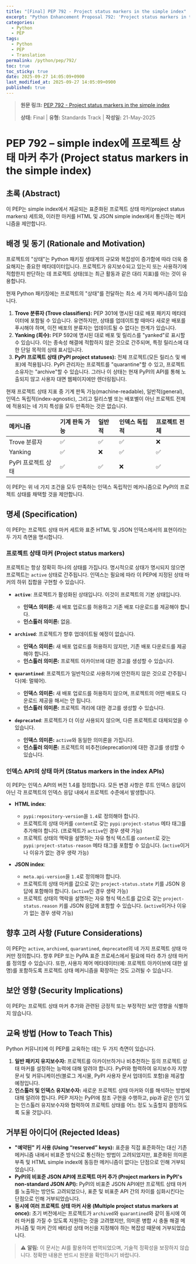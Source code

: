 ```yaml
---
title: "[Final] PEP 792 - Project status markers in the simple index"
excerpt: "Python Enhancement Proposal 792: 'Project status markers in the simple index'에 대한 한국어 번역입니다."
categories:
  - Python
  - PEP
tags:
  - Python
  - PEP
  - Translation
permalink: /python/pep/792/
toc: true
toc_sticky: true
date: 2025-09-27 14:05:09+0900
last_modified_at: 2025-09-27 14:05:09+0900
published: true
---
```

> **원문 링크:** [PEP 792 - Project status markers in the simple index](https://peps.python.org/pep-0792/)
>
> **상태:** Final | **유형:** Standards Track | **작성일:** 21-May-2025


# PEP 792 – simple index에 프로젝트 상태 마커 추가 (Project status markers in the simple index)

## 초록 (Abstract)

이 PEP는 simple index에서 제공되는 표준화된 프로젝트 상태 마커(project status markers) 세트와, 이러한 마커를 HTML 및 JSON simple index에서 통신하는 메커니즘을 제안합니다.

## 배경 및 동기 (Rationale and Motivation)

프로젝트의 "상태"는 Python 패키징 생태계의 규모와 복잡성이 증가함에 따라 더욱 중요해지는 중요한 메타데이터입니다. 프로젝트가 유지보수되고 있는지 또는 사용하기에 적합한지 판단하는 데 프로젝트 상태(또는 최근 활동과 같은 대리 지표)를 아는 것이 유용합니다.

현재 Python 패키징에는 프로젝트의 "상태"를 전달하는 최소 세 가지 메커니즘이 있습니다.

1.  **Trove 분류자 (Trove classifiers):** PEP 301에 명시된 대로 배포 패키지 메타데이터에 포함될 수 있습니다. 유연하지만, 상태를 업데이트할 때마다 새로운 배포를 푸시해야 하며, 이전 배포의 분류자는 업데이트될 수 없다는 한계가 있습니다.
2.  **Yanking (회수):** PEP 592에 명시된 대로 배포 및 릴리스를 "yanked"로 표시할 수 있습니다. 이는 종속성 해결에 적합하지 않은 것으로 간주되며, 특정 릴리스에 대한 단일 목적의 상태 표시입니다.
3.  **PyPI 프로젝트 상태 (PyPI project statuses):** 전체 프로젝트(모든 릴리스 및 배포)에 적용됩니다. PyPI 관리자는 프로젝트를 "quarantine"할 수 있고, 프로젝트 소유자는 "archive"할 수 있습니다. 그러나 이 상태는 현재 PyPI의 API를 통해 노출되지 않고 사용자 대면 웹페이지에만 렌더링됩니다.

현재 프로젝트 상태 지표 중 기계 판독 가능(machine-readable), 일반적(general), 인덱스 독립적(index-agnostic), 그리고 릴리스별 또는 배포별이 아닌 프로젝트 전체에 적용되는 네 가지 특성을 모두 만족하는 것은 없습니다.

| 메커니즘             | 기계 판독 가능 | 일반적 | 인덱스 독립적 | 프로젝트 전체 |
| :------------------- | :------------- | :----- | :------------ | :------------ |
| Trove 분류자         | ✅             | ✅     | ✅            | ❌            |
| Yanking              | ✅             | ❌     | ✅            | ✅            |
| PyPI 프로젝트 상태 | ✅             | ✅     | ❌            | ✅            |

이 PEP는 위 네 가지 조건을 모두 만족하는 인덱스 독립적인 메커니즘으로 PyPI의 프로젝트 상태를 채택할 것을 제안합니다.

## 명세 (Specification)

이 PEP는 프로젝트 상태 마커 세트와 표준 HTML 및 JSON 인덱스에서의 표현이라는 두 가지 측면을 명시합니다.

### 프로젝트 상태 마커 (Project status markers)

프로젝트는 항상 정확히 하나의 상태를 가집니다. 명시적으로 상태가 명시되지 않으면 프로젝트는 `active` 상태로 간주됩니다. 인덱스는 필요에 따라 이 PEP에 지정된 상태 마커의 하위 집합을 구현할 수 있습니다.

*   **`active`**: 프로젝트가 활성화된 상태입니다. 이것이 프로젝트의 기본 상태입니다.
    *   **인덱스 의미론:** 새 배포 업로드를 허용하고 기존 배포 다운로드를 제공해야 합니다.
    *   **인스톨러 의미론:** 없음.

*   **`archived`**: 프로젝트가 향후 업데이트될 예정이 없습니다.
    *   **인덱스 의미론:** 새 배포 업로드를 허용하지 않지만, 기존 배포 다운로드를 제공해야 합니다.
    *   **인스톨러 의미론:** 프로젝트 아카이브에 대한 경고를 생성할 수 있습니다.

*   **`quarantined`**: 프로젝트가 일반적으로 사용하기에 안전하지 않은 것으로 간주됩니다(예: 멀웨어).
    *   **인덱스 의미론:** 새 배포 업로드를 허용하지 않으며, 프로젝트의 어떤 배포도 다운로드 제공을 해서는 안 됩니다.
    *   **인스톨러 의미론:** 프로젝트 격리에 대한 경고를 생성할 수 있습니다.

*   **`deprecated`**: 프로젝트가 더 이상 사용되지 않으며, 다른 프로젝트로 대체되었을 수 있습니다.
    *   **인덱스 의미론:** `active`와 동일한 의미론을 가집니다.
    *   **인스톨러 의미론:** 프로젝트의 비추천(deprecation)에 대한 경고를 생성할 수 있습니다.

### 인덱스 API의 상태 마커 (Status markers in the index APIs)

이 PEP는 인덱스 API의 버전 1.4를 정의합니다. 모든 변경 사항은 루트 인덱스 응답이 아닌 각 프로젝트의 인덱스 응답 내에서 프로젝트 수준에서 발생합니다.

*   **HTML index**:
    *   `pypi:repository-version`을 `1.4`로 정의해야 합니다.
    *   프로젝트의 상태 마커를 `content`로 갖는 `pypi:project-status` 메타 태그를 추가해야 합니다. (프로젝트가 `active`인 경우 생략 가능)
    *   프로젝트 상태의 맥락을 설명하는 자유 형식 텍스트를 `content`로 갖는 `pypi:project-status-reason` 메타 태그를 포함할 수 있습니다. (`active`이거나 이유가 없는 경우 생략 가능)

*   **JSON index**:
    *   `meta.api-version`을 `1.4`로 정의해야 합니다.
    *   프로젝트의 상태 마커를 값으로 갖는 `project-status.state` 키를 JSON 응답에 포함해야 합니다. (`active`인 경우 생략 가능)
    *   프로젝트 상태의 맥락을 설명하는 자유 형식 텍스트를 값으로 갖는 `project-status.reason` 키를 JSON 응답에 포함할 수 있습니다. (`active`이거나 이유가 없는 경우 생략 가능)

## 향후 고려 사항 (Future Considerations)

이 PEP는 `active`, `archived`, `quarantined`, `deprecated`의 네 가지 프로젝트 상태 마커만 정의합니다. 향후 PEP 또는 PyPA 표준 프로세스에서 필요에 따라 추가 상태 마커를 정의할 수 있습니다. 또한, 사용자 제어 메타데이터(예: 프로젝트 아카이브에 대한 설명)를 포함하도록 프로젝트 상태 메커니즘을 확장하는 것도 고려될 수 있습니다.

## 보안 영향 (Security Implications)

이 PEP는 프로젝트 상태 마커 추가와 관련된 긍정적 또는 부정적인 보안 영향을 식별하지 않습니다.

## 교육 방법 (How to Teach This)

Python 커뮤니티에 이 PEP를 교육하는 데는 두 가지 측면이 있습니다.

1.  **일반 패키지 유지보수자:** 프로젝트를 아카이브하거나 비추천하는 등의 프로젝트 상태 마커를 설정하는 능력에 대해 알려야 합니다. PyPI와 협력하여 유지보수자 지향 문서 및 커뮤니케이션(블로그 게시물, PyPI 사용자 문서 업데이트 포함)을 제공할 예정입니다.
2.  **인스톨러 및 인덱스 유지보수자:** 새로운 프로젝트 상태 마커와 이를 해석하는 방법에 대해 알려야 합니다. PEP 저자는 PyPI에 참조 구현을 수행하고, pip과 같은 인기 있는 인스톨러 유지보수자와 협력하여 프로젝트 상태를 어느 정도 노출할지 결정하도록 도울 것입니다.

## 거부된 아이디어 (Rejected Ideas)

*   **"예약된" 키 사용 (Using “reserved” keys):** 표준을 직접 표준화하는 대신 기존 메커니즘 내에서 비표준 방식으로 통신하는 방법이 고려되었지만, 표준화된 의미론 부족 및 HTML simple index에 동등한 메커니즘이 없다는 단점으로 인해 거부되었습니다.
*   **PyPI의 비표준 JSON API에 프로젝트 마커 추가 (Project markers in PyPI's non-standard JSON API):** PyPI의 비표준 JSON API에만 프로젝트 상태 마커를 노출하는 방안도 고려되었으나, 표준 및 비표준 API 간의 차이를 심화시킨다는 단점으로 인해 거부되었습니다.
*   **동시에 여러 프로젝트 상태 마커 사용 (Multiple project status markers at once):** 초기 버전에서는 프로젝트가 `archived`와 `quarantined`와 같이 동시에 여러 마커를 가질 수 있도록 지원하는 것을 고려했지만, 의미론 병합 시 충돌 해결 메커니즘 및 마커 간의 배타성 상태 머신을 지정해야 하는 복잡성 때문에 거부되었습니다.

> ⚠️ **알림:** 이 문서는 AI를 활용하여 번역되었으며, 기술적 정확성을 보장하지 않습니다. 정확한 내용은 반드시 원문을 확인하시기 바랍니다.